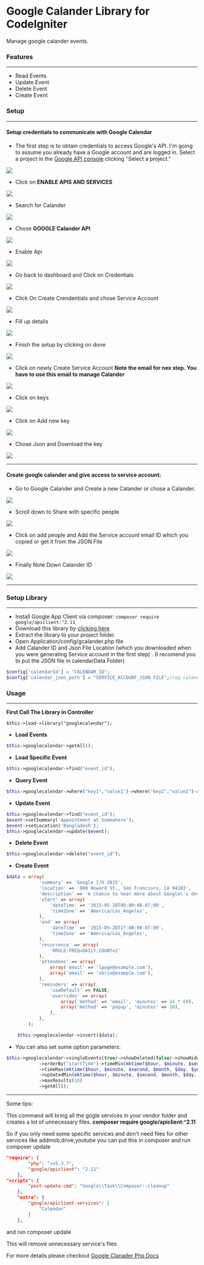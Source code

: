 # Google Calander Library for CodeIgniter

Manage google calander events.


### Features
------------
- Read Events
- Update Event
- Delete Event
- Create Event

### Setup

------------

#### Setup credentials to communicate with Google Calendar
- The first step is to obtain credentials to access Google's API. I'm going to assume you already have a Google account and are logged in. Select a project in the [Google API console](https://console.cloud.google.com/apis "Google API console") clicking "Select a project."

![](https://github.com/aididalam/images-for-rep/raw/main/CI-Google-Calander/1.png)


- Click on **ENABLE APIS AND SERVICES**

![](https://github.com/aididalam/images-for-rep/raw/main/CI-Google-Calander/2.png)


- Search for Calander

![](https://github.com/aididalam/images-for-rep/raw/main/CI-Google-Calander/3.png)


- Chose **GOOGLE Calander API**

![](https://github.com/aididalam/images-for-rep/raw/main/CI-Google-Calander/4.png)


- Enable Api

![](https://github.com/aididalam/images-for-rep/raw/main/CI-Google-Calander/5.png)


- Go back to dashboard and Click on Credentials

![](https://github.com/aididalam/images-for-rep/raw/main/CI-Google-Calander/6.png)


- Click On Create Crendentials and chose Service Account

![](https://github.com/aididalam/images-for-rep/raw/main/CI-Google-Calander/7.png)


- Fill up details

![](https://github.com/aididalam/images-for-rep/raw/main/CI-Google-Calander/8.png)


- Finish the setup by clicking on done

![](https://github.com/aididalam/images-for-rep/raw/main/CI-Google-Calander/9.png)


- Click on newly Create Service Account
**Note the email for nex step. You have to use this email to manage Calander**

![](https://github.com/aididalam/images-for-rep/raw/main/CI-Google-Calander/10.png)


- Click on keys

![](https://github.com/aididalam/images-for-rep/raw/main/CI-Google-Calander/11.png)


- Click on Add new key

![](https://github.com/aididalam/images-for-rep/raw/main/CI-Google-Calander/12.png)


- Chose Json and Download the key

![](https://github.com/aididalam/images-for-rep/raw/main/CI-Google-Calander/13.png)


------------

#### Create google calander and give access to service account:
- Go to Google Calander and Create a new Calander or chose a Calander.

![](https://github.com/aididalam/images-for-rep/raw/main/CI-Google-Calander/14.png)


- Scroll down to Share with specific people

![](https://github.com/aididalam/images-for-rep/raw/main/CI-Google-Calander/15.png)


- Click on add people and Add the Service account email ID which you copied or get it from the JSON File

![](https://github.com/aididalam/images-for-rep/raw/main/CI-Google-Calander/16.png)


- Finally Note Down Calander ID

![](https://github.com/aididalam/images-for-rep/raw/main/CI-Google-Calander/17.png)


------------

### Setup Library

------------

- Install Google App Client via composer:
`composer require google/apiclient:^2.11`
- Download this library by [clicking here](https://github.com/aididalam/CodeIgniter-Google-Calander-Library/archive/refs/tags/v2.zip "clicking here")
- Extract the library to your project folder.
- Open Application/config/gcalander.php file
- Add Calander ID and Json File Location (which you downloaded when you were generating Service account in the first step) .
(I recomend you to put the JSON file in calendarData Folder)
```php
$config['calendarId'] = "CALENDAR_ID";
$config['calendar_json_path'] = "SERVICE_ACCOUNT_JSON_FILE";//eg calendarData/calendarAPI.json
```

### Usage

------------

**First Call The Library in Controller**

``$this->load->library("googlecalendar");``

- **Load Events**
```php
$this->googlecalendar->getAll();
```
- **Load Specific Event**
```php
$this->googlecalendar->find("event_id");
```

- **Query Event**
```php
$this->googlecalendar->where("key1","value1")->where("key2","value2")->get();
```
- **Update Event**
```php
$this->googlecalendar->find("event_id");
$event->setSummary('Appointment at Somewhere');
$event->setLocation('Bangladesh');
$this->googlecalendar->update($event);
```

- **Delete Event**
```php
$this->googlecalendar->delete("event_id");
```
- **Create Event**
```php
$data = array(
            'summary' => 'Google I/O 2015',
            'location' => '800 Howard St., San Francisco, CA 94103',
            'description' => 'A chance to hear more about Google\'s developer products.',
            'start' => array(
                'dateTime' => '2015-05-28T09:00:00-07:00',
                'timeZone' => 'America/Los_Angeles',
            ),
            'end' => array(
                'dateTime' => '2015-05-28T17:00:00-07:00',
                'timeZone' => 'America/Los_Angeles',
            ),
            'recurrence' => array(
                'RRULE:FREQ=DAILY;COUNT=2'
            ),
            'attendees' => array(
                array('email' => 'lpage@example.com'),
                array('email' => 'sbrin@example.com'),
            ),
            'reminders' => array(
                'useDefault' => FALSE,
                'overrides' => array(
                    array('method' => 'email', 'minutes' => 24 * 60),
                    array('method' => 'popup', 'minutes' => 10),
                ),
            ),
        );

	$this->googlecalendar->insert($data);
```

- You can also set some option parameters:
```php
$this->googlecalendar->singleEvents(true)->showDeleted(false)->showHiddenInvitations(false)
            ->orderBy("startTime")->timeMin(mktime($hour, $minute, $second, $month, $day, $year))
            ->timeMax(mktime($hour, $minute, $second, $month, $day, $year))
            ->updatedMin(mktime($hour, $minute, $second, $month, $day, $year))
            ->maxResults(10)
            ->getAll();
```


------------

Some tips:

This command will bring all the gogle services in your vendor folder and creates a lot of unnecessary files.
**composer require google/apiclient:^2.11**

So if you only need some specific services and don't need files for other services like addmob,drive,youtube you can put this in composer and run composer update

```json
"require": {
		"php": ">=5.3.7",
		"google/apiclient": "2.11"
	},
"scripts": {
		"post-update-cmd": "Google\\Task\\Composer::cleanup"
	},
	"extra": {
		"google/apiclient-services": [
			"Calendar"
		]
	},
```

and run 
    composer update

This will remove unnecessary service's files

For more details please checkout [Google Clanader Php Docs ](https://developers.google.com/calendar/api/v3/reference/events "Google Clanader Php Docs ")
